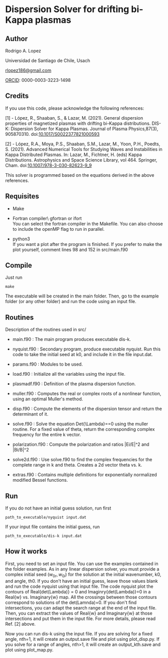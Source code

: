 # Dispersion Solver for drifting bi-Kappa plasmas

## Author
Rodrigo A. Lopez

Universidad de Santiago de Chile, Usach

rlopez186@gmail.com

[ORCID](https://orcid.org/0000-0003-3223-1498): 0000-0003-3223-1498

## Credits
If you use this code, please acknowledge the following references:

[1] - López, R., Shaaban, S., & Lazar, M. (2021). General dispersion
properties of magnetized plasmas with drifting bi-Kappa distributions.
DIS-K: Dispersion Solver for Kappa Plasmas. Journal of Plasma
Physics,87(3), 905870310.
doi:[10.1017/S0022377821000593](https://doi.org/10.1017/S0022377821000593)

[2] - López, R.A., Moya, P.S., Shaaban, S.M., Lazar, M., Yoon, P.H.,
Poedts, S. (2021). Advanced Numerical Tools for Studying Waves and
Instabilities in Kappa Distributed Plasmas. In: Lazar, M., Fichtner,
H. (eds) Kappa Distributions. Astrophysics and Space Science Library,
vol 464. Springer, Cham.
doi:[10.1007/978-3-030-82623-9_9](https://doi.org/10.1007/978-3-030-82623-9_9)

This solver is programmed based on the equations derived in the above references.


## Requisites

* Make

* Fortran compiler\ 
gfortran or ifort\
You can select the fortran compiler in the Makefile. You can also choose to include the openMP flag to run in parallel.

* python3\
  If you want a plot after the program is finished. If you prefer to make the plot yourself, comment lines 98 and 152 in src/main.f90

## Compile
Just run
```
make
```
The executable will be created in the main folder. Then, go to the example folder (or any other folder) and run the code using an input file.

## Routines

Description of the routines used in src/

* main.f90 : The main program produces executable dis-k.

* nyquist.f90 : Secondary program, produce executable nyquist. Run this code to take the initial seed at k0, and include it in the file input.dat.

* params.f90 : Modules to be used.

* load.f90 : Initialize all the variables using the input file.

* plasmadf.f90 : Definition of the plasma dispersion function.

* muller.f90 : Computes the real or complex roots of a nonlinear function, using an optimal Muller's method.

* disp.f90 : Compute the elements of the dispersion tensor and return the determinant of it.
* solve.f90 : Solve the equation Det{\Lambda}==0 using the muller routine. For a fixed value of theta, return the corresponding complex frequency for the entire k vector.

* polarization.f90 : Compute the polarization and ratios |Ei/E|^2 and |Bi/B|^2

* solve2d.f90 : Use solve.f90 to find the complex frequencies for the complete range in k and theta. Creates a 2d vector theta vs. k.

* extras.f90 : Contains multiple definitions for exponentially normalized modified Bessel functions.
               
## Run
If you do not have an initial guess solution, run first
```
path_to_executable/nyquist input.dat
```
If your input file contains the initial guess, run
```
path_to_executable/dis-k input.dat
```

## How it works

First, you need to set an input file. You can use the examples contained in the folder examples. 
As in any linear dispersion solver, you must provide a complex initial
seed $(w_{0r},w_{0i})$ for the solution at the initial wavenumber, k0, and angle, th0. If you don't have an initial guess, leave those values blank and run the code nyquist using that input file.
The code nyquist plot the contours of  Real{det(Lambda)} = 0 and Imaginry{det(Lambda)}=0 in a Real{w} vs. Imaginary{w} map.
All the crossings between those contours correspond to solutions of the det(Lamnda)=0. If you don't find intersections, you can adapt the search range at the end of the input file.
Then, you can extract the values of Real{w} and Imaginary{w} at those intersections and put them in the input file.
For more details, please read Ref. [2] above.

Now you can run dis-k using the input file. If you are solving for a fixed angle, nth=1, it will create an output.save file and plot using plot_disp.py.
If you solve for a range of angles, nth>1, it will create an output_kth.save and plot using plot_map.py.

